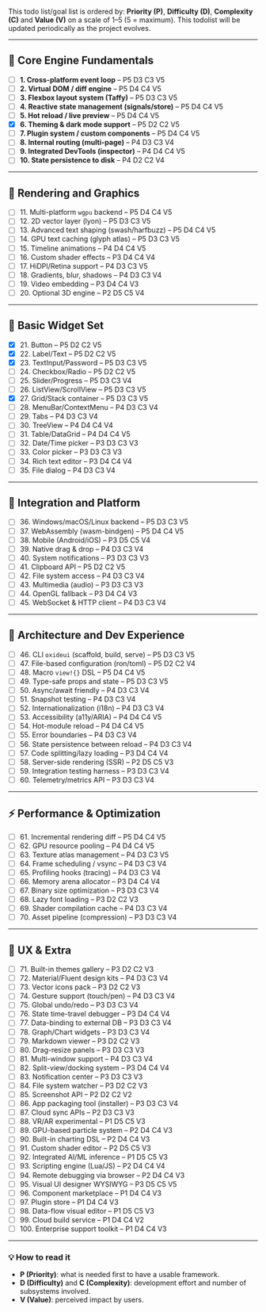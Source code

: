 This todo list/goal list is ordered by: **Priority (P)**, **Difficulty (D)**, **Complexity (C)** and **Value (V)** on a scale of 1–5 (5 = maximum).
This todolist will be updated periodically as the project evolves.

---

## 🏁 Core Engine Fundamentals

* [ ] **1. Cross-platform event loop** – P5 D3 C3 V5
* [ ] **2. Virtual DOM / diff engine** – P5 D4 C4 V5
* [ ] **3. Flexbox layout system (Taffy)** – P5 D3 C3 V5
* [ ] **4. Reactive state management (signals/store)** – P5 D4 C4 V5
* [ ] **5. Hot reload / live preview** – P5 D4 C4 V5
* [x] **6. Theming & dark mode support** – P5 D2 C2 V5
* [ ] **7. Plugin system / custom components** – P5 D4 C4 V5
* [ ] **8. Internal routing (multi-page)** – P4 D3 C3 V4
* [ ] **9. Integrated DevTools (inspector)** – P4 D4 C4 V5
* [ ] **10. State persistence to disk** – P4 D2 C2 V4

---

## 🎨 Rendering and Graphics

* [ ] 11\. Multi-platform `wgpu` backend – P5 D4 C4 V5
* [ ] 12\. 2D vector layer (lyon) – P5 D3 C3 V5
* [ ] 13\. Advanced text shaping (swash/harfbuzz) – P5 D4 C4 V5
* [ ] 14\. GPU text caching (glyph atlas) – P5 D3 C3 V5
* [ ] 15\. Timeline animations – P4 D4 C4 V5
* [ ] 16\. Custom shader effects – P3 D4 C4 V4
* [ ] 17\. HiDPI/Retina support – P4 D3 C3 V5
* [ ] 18\. Gradients, blur, shadows – P4 D3 C3 V4
* [ ] 19\. Video embedding – P3 D4 C4 V3
* [ ] 20\. Optional 3D engine – P2 D5 C5 V4

---

## 🧩 Basic Widget Set

* [x] 21\. Button – P5 D2 C2 V5
* [x] 22\. Label/Text – P5 D2 C2 V5
* [x] 23\. TextInput/Password – P5 D3 C3 V5
* [ ] 24\. Checkbox/Radio – P5 D2 C2 V5
* [ ] 25\. Slider/Progress – P5 D3 C3 V4
* [ ] 26\. ListView/ScrollView – P5 D3 C3 V5
* [x] 27\. Grid/Stack container – P5 D3 C3 V5
* [ ] 28\. MenuBar/ContextMenu – P4 D3 C3 V4
* [ ] 29\. Tabs – P4 D3 C3 V4
* [ ] 30\. TreeView – P4 D4 C4 V4
* [ ] 31\. Table/DataGrid – P4 D4 C4 V5
* [ ] 32\. Date/Time picker – P3 D3 C3 V3
* [ ] 33\. Color picker – P3 D3 C3 V3
* [ ] 34\. Rich text editor – P3 D4 C4 V4
* [ ] 35\. File dialog – P4 D3 C3 V4

---

## 🔌 Integration and Platform

* [ ] 36\. Windows/macOS/Linux backend – P5 D3 C3 V5
* [ ] 37\. WebAssembly (wasm-bindgen) – P5 D4 C4 V5
* [ ] 38\. Mobile (Android/iOS) – P3 D5 C5 V4
* [ ] 39\. Native drag & drop – P4 D3 C3 V4
* [ ] 40\. System notifications – P3 D3 C3 V3
* [ ] 41\. Clipboard API – P5 D2 C2 V5
* [ ] 42\. File system access – P4 D3 C3 V4
* [ ] 43\. Multimedia (audio) – P3 D3 C3 V3
* [ ] 44\. OpenGL fallback – P3 D4 C4 V3
* [ ] 45\. WebSocket & HTTP client – P4 D3 C3 V4

---

## 🧱 Architecture and Dev Experience

* [ ] 46\. CLI `oxideui` (scaffold, build, serve) – P5 D3 C3 V5
* [ ] 47\. File-based configuration (ron/toml) – P5 D2 C2 V4
* [ ] 48\. Macro `view!{}` DSL – P5 D4 C4 V5
* [ ] 49\. Type-safe props and state – P5 D3 C3 V5
* [ ] 50\. Async/await friendly – P4 D3 C3 V4
* [ ] 51\. Snapshot testing – P4 D3 C3 V4
* [ ] 52\. Internationalization (i18n) – P4 D3 C3 V4
* [ ] 53\. Accessibility (a11y/ARIA) – P4 D4 C4 V5
* [ ] 54\. Hot-module reload – P4 D4 C4 V5
* [ ] 55\. Error boundaries – P4 D3 C3 V4
* [ ] 56\. State persistence between reload – P4 D3 C3 V4
* [ ] 57\. Code splitting/lazy loading – P3 D4 C4 V4
* [ ] 58\. Server-side rendering (SSR) – P2 D5 C5 V3
* [ ] 59\. Integration testing harness – P3 D3 C3 V4
* [ ] 60\. Telemetry/metrics API – P3 D3 C3 V4

---

## ⚡ Performance & Optimization

* [ ] 61\. Incremental rendering diff – P5 D4 C4 V5
* [ ] 62\. GPU resource pooling – P4 D4 C4 V5
* [ ] 63\. Texture atlas management – P4 D3 C3 V5
* [ ] 64\. Frame scheduling / vsync – P4 D3 C3 V4
* [ ] 65\. Profiling hooks (tracing) – P4 D3 C3 V4
* [ ] 66\. Memory arena allocator – P3 D4 C4 V4
* [ ] 67\. Binary size optimization – P3 D3 C3 V4
* [ ] 68\. Lazy font loading – P3 D2 C2 V3
* [ ] 69\. Shader compilation cache – P4 D3 C3 V4
* [ ] 70\. Asset pipeline (compression) – P3 D3 C3 V4

---

## 🎁 UX & Extra

* [ ] 71\. Built-in themes gallery – P3 D2 C2 V3
* [ ] 72\. Material/Fluent design kits – P4 D3 C3 V4
* [ ] 73\. Vector icons pack – P3 D2 C2 V3
* [ ] 74\. Gesture support (touch/pen) – P4 D3 C3 V4
* [ ] 75\. Global undo/redo – P3 D3 C3 V4
* [ ] 76\. State time-travel debugger – P3 D4 C4 V4
* [ ] 77\. Data-binding to external DB – P3 D3 C3 V4
* [ ] 78\. Graph/Chart widgets – P3 D3 C3 V4
* [ ] 79\. Markdown viewer – P3 D2 C2 V3
* [ ] 80\. Drag-resize panels – P3 D3 C3 V3
* [ ] 81\. Multi-window support – P4 D3 C3 V4
* [ ] 82\. Split-view/docking system – P3 D4 C4 V4
* [ ] 83\. Notification center – P3 D3 C3 V3
* [ ] 84\. File system watcher – P3 D2 C2 V3
* [ ] 85\. Screenshot API – P2 D2 C2 V2
* [ ] 86\. App packaging tool (installer) – P3 D3 C3 V4
* [ ] 87\. Cloud sync APIs – P2 D3 C3 V3
* [ ] 88\. VR/AR experimental – P1 D5 C5 V3
* [ ] 89\. GPU-based particle system – P2 D4 C4 V3
* [ ] 90\. Built-in charting DSL – P2 D4 C4 V3
* [ ] 91\. Custom shader editor – P2 D5 C5 V3
* [ ] 92\. Integrated AI/ML inference – P1 D5 C5 V3
* [ ] 93\. Scripting engine (Lua/JS) – P2 D4 C4 V4
* [ ] 94\. Remote debugging via browser – P2 D4 C4 V3
* [ ] 95\. Visual UI designer WYSIWYG – P3 D5 C5 V5
* [ ] 96\. Component marketplace – P1 D4 C4 V3
* [ ] 97\. Plugin store – P1 D4 C4 V3
* [ ] 98\. Data-flow visual editor – P1 D5 C5 V3
* [ ] 99\. Cloud build service – P1 D4 C4 V2
* [ ] 100\. Enterprise support toolkit – P1 D4 C4 V3

---

### 💡 How to read it

* **P (Priority)**: what is needed first to have a usable framework.
* **D (Difficulty)** and **C (Complexity)**: development effort and number of subsystems involved.
* **V (Value)**: perceived impact by users.


